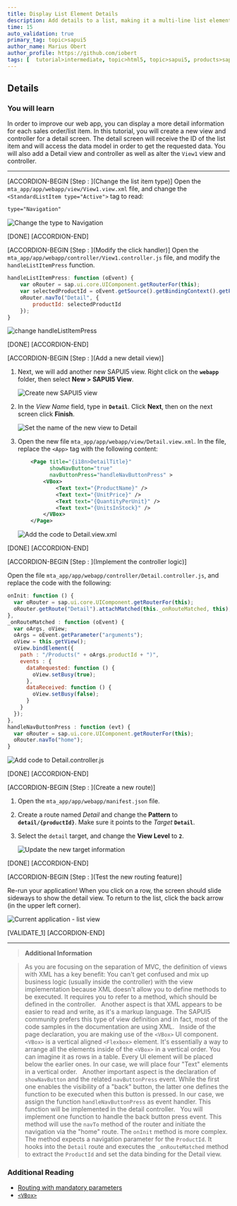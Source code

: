 ```yaml
---
title: Display List Element Details
description: Add details to a list, making it a multi-line list element.
time: 15
auto_validation: true
primary_tag: topic>sapui5
author_name: Marius Obert
author_profile: https://github.com/iobert
tags: [  tutorial>intermediate, topic>html5, topic>sapui5, products>sap-cloud-platform, products>sap-cloud-platform-for-the-cloud-foundry-environment, products>sap-web-ide ]
---
```


## Details
### You will learn  
In order to improve our web app, you can display a more detail information for each sales order/list item. In this tutorial, you will create a new view and controller for a detail screen. The detail screen will receive the ID of the list item and will access the data model in order to get the requested data.
You will also add a Detail view and controller as well as alter the `View1` view and controller.  


---


[ACCORDION-BEGIN [Step : ](Change the list item type)]
Open the `mta_app/app/webapp/view/View1.view.xml` file, and change the `<StandardListItem type="Active">` tag to read:

```XML
type="Navigation"
```

![Change the type to Navigation](1.png)

[DONE]
[ACCORDION-END]

[ACCORDION-BEGIN [Step : ](Modify the click handler)]
Open the `mta_app/app/webapp/controller/View1.controller.js` file, and modify the `handleListItemPress` function.

```JavaScript
handleListItemPress: function (oEvent) {
	var oRouter = sap.ui.core.UIComponent.getRouterFor(this);
	var selectedProductId = oEvent.getSource().getBindingContext().getProperty("ProductID");
	oRouter.navTo("Detail", {
		productId: selectedProductId
	});
}
```

![change handleListItemPress](2.png)

[DONE]
[ACCORDION-END]

[ACCORDION-BEGIN [Step : ](Add a new detail view)]
1.  Next, we will add another new SAPUI5 view.  Right click on the **`webapp`** folder, then select **New > SAPUI5 View**.

    ![Create new SAPUI5 view](3.png)

2.  In the *View Name* field, type in **`Detail`**.  Click **Next**, then on the next screen click **Finish**.

    ![Set the name of the new view to Detail](4.png)

3.  Open the new file `mta_app/app/webapp/view/Detail.view.xml`.  In the file, replace the `<App>` tag with the following content:

    ```XML
    	<Page title="{i18n>DetailTitle}"
    	      showNavButton="true"
    	      navButtonPress="handleNavButtonPress" >
    		<VBox>
    			<Text text="{ProductName}" />
    			<Text text="{UnitPrice}" />
    			<Text text="{QuantityPerUnit}" />
    			<Text text="{UnitsInStock}" />
    		</VBox>
    	</Page>
    ```

    ![Add the code to Detail.view.xml](5.png)

[DONE]
[ACCORDION-END]

[ACCORDION-BEGIN [Step : ](Implement the controller logic)]

Open the file `mta_app/app/webapp/controller/Detail.controller.js`, and replace the code with the following:  

```JavaScript
onInit: function () {
  var oRouter = sap.ui.core.UIComponent.getRouterFor(this);
  oRouter.getRoute("Detail").attachMatched(this._onRouteMatched, this);
},
_onRouteMatched : function (oEvent) {
  var oArgs, oView;
  oArgs = oEvent.getParameter("arguments");
  oView = this.getView();
  oView.bindElement({
    path : "/Products(" + oArgs.productId + ")",
    events : {
      dataRequested: function () {
        oView.setBusy(true);
      },
      dataReceived: function () {
        oView.setBusy(false);
      }
    }
  });
},
handleNavButtonPress : function (evt) {
  var oRouter = sap.ui.core.UIComponent.getRouterFor(this);
  oRouter.navTo("home");
}
```

![Add code to Detail.controller.js](6.png)


[DONE]
[ACCORDION-END]

[ACCORDION-BEGIN [Step : ](Create a new route)]
1.  Open the `mta_app/app/webapp/manifest.json` file.

2.  Create a route named *Detail* and change the **Pattern** to **`detail/{productId}`**. Make sure it points to the *Target* **`Detail`**.

3.  Select the `detail` target, and change the **View Level** to **`2`**.


    ![Update the new target information](7.png)

[DONE]
[ACCORDION-END]

[ACCORDION-BEGIN [Step : ](Test the new routing feature)]

Re-run your application!  When you click on a row, the screen should slide sideways to show the detail view.  To return to the list, click the back arrow (in the upper left corner).

![Current application - list view](8.gif)


[VALIDATE_1]
[ACCORDION-END]

----

> **Additional Information**

>As you are focusing on the separation of MVC, the definition of views with XML has a key benefit: You can't get confused and mix up business logic (usually inside the controller) with the view implementation because XML doesn't allow you to define methods to be executed. It requires you to refer to a method, which should be defined in the controller.
>&nbsp;
>Another aspect is that XML appears to be easier to read and write, as it's a markup language. The SAPUI5 community prefers this type of view definition and in fact, most of the code samples in the documentation are using XML.
>&nbsp;
>Inside of the page declaration, you are making use of the `<VBox>` UI component. `<VBox>` is a vertical aligned `<Flexbox>` element. It's essentially a way to arrange all the elements inside of the `<VBox>` in a vertical order. You can imagine it as rows in a table. Every UI element will be placed below the earlier ones. In our case, we will place four "Text" elements in a vertical order.
>&nbsp;
> Another important aspect is the declaration of `showNavButton` and the related `navButtonPress` event. While the first one enables the visibility of a "back" button, the latter one defines the function to be executed when this button is pressed. In our case, we assign the function `handleNavButtonPress` as event handler. This function will be implemented in the detail controller.
>&nbsp;
> You will implement one function to handle the back button press event. This method will use the `navTo` method of the router and initiate the navigation via the "home" route. The `onInit` method is more complex. The method expects a navigation parameter for the `ProductId`. It hooks into the `Detail` route and executes the `_onRouteMatched` method to extract the `ProductId` and set the data binding for the Detail view.



### Additional Reading
- [Routing with mandatory parameters](https://help.sap.com/saphelp_nw75/helpdata/en/f9/6d2522a5ca4382a274ae3c6d002ca0/content.htm)
- [`<VBox>`](https://sapui5.hana.ondemand.com/#/api/sap.m.VBox)
